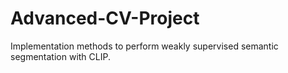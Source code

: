 # Advanced-CV-Project
Implementation methods to perform weakly supervised semantic segmentation with CLIP.

